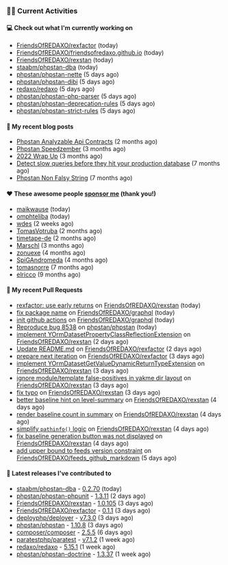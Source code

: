 ### 👨‍💻 Current Activities


#### 💻 Check out what I'm currently working on

- [FriendsOfREDAXO/rexfactor](https://github.com/FriendsOfREDAXO/rexfactor) (today)
- [FriendsOfREDAXO/friendsofredaxo.github.io](https://github.com/FriendsOfREDAXO/friendsofredaxo.github.io) (today)
- [FriendsOfREDAXO/rexstan](https://github.com/FriendsOfREDAXO/rexstan) (today)
- [staabm/phpstan-dba](https://github.com/staabm/phpstan-dba) (today)
- [phpstan/phpstan-nette](https://github.com/phpstan/phpstan-nette) (5 days ago)
- [phpstan/phpstan-dibi](https://github.com/phpstan/phpstan-dibi) (5 days ago)
- [redaxo/redaxo](https://github.com/redaxo/redaxo) (5 days ago)
- [phpstan/phpstan-php-parser](https://github.com/phpstan/phpstan-php-parser) (5 days ago)
- [phpstan/phpstan-deprecation-rules](https://github.com/phpstan/phpstan-deprecation-rules) (5 days ago)
- [phpstan/phpstan-strict-rules](https://github.com/phpstan/phpstan-strict-rules) (5 days ago)


#### 📜 My recent blog posts

- [Phpstan Analyzable Api Contracts](https://staabm.github.io/2022/12/29/phpstan-analyzable-api-contracts.html) (2 months ago)
- [Phpstan Speedzember](https://staabm.github.io/2022/12/23/phpstan-speedzember.html) (3 months ago)
- [2022 Wrap Up](https://staabm.github.io/2022/12/20/2022-wrap-up.html) (3 months ago)
- [Detect slow queries before they hit your production database](https://staabm.github.io/2022/08/16/phpstan-dba-query-plan-analysis.html) (7 months ago)
- [Phpstan Non Falsy String](https://staabm.github.io/2022/08/11/phpstan-non-falsy-string.html) (7 months ago)


#### ❤️ These awesome people [sponsor me](https://github.com/sponsors/staabm) (thank you!)

- [maikwause](https://github.com/maikwause) (today)
- [omphteliba](https://github.com/omphteliba) (today)
- [wdes](https://github.com/wdes) (2 weeks ago)
- [TomasVotruba](https://github.com/TomasVotruba) (2 months ago)
- [timetape-de](https://github.com/timetape-de) (2 months ago)
- [Marschl](https://github.com/Marschl) (3 months ago)
- [zonuexe](https://github.com/zonuexe) (4 months ago)
- [SpiGAndromeda](https://github.com/SpiGAndromeda) (4 months ago)
- [tomasnorre](https://github.com/tomasnorre) (7 months ago)
- [elricco](https://github.com/elricco) (9 months ago)


#### 🔨 My recent Pull Requests

- [rexfactor: use early returns](https://github.com/FriendsOfREDAXO/rexstan/pull/447) on [FriendsOfREDAXO/rexstan](https://github.com/FriendsOfREDAXO/rexstan) (today)
- [fix package name](https://github.com/FriendsOfREDAXO/graphql/pull/4) on [FriendsOfREDAXO/graphql](https://github.com/FriendsOfREDAXO/graphql) (today)
- [init github actions](https://github.com/FriendsOfREDAXO/graphql/pull/1) on [FriendsOfREDAXO/graphql](https://github.com/FriendsOfREDAXO/graphql) (today)
- [Reproduce bug 8538](https://github.com/phpstan/phpstan/pull/9093) on [phpstan/phpstan](https://github.com/phpstan/phpstan) (today)
- [implement YOrmDatasetPropertyClassReflectionExtension](https://github.com/FriendsOfREDAXO/rexstan/pull/444) on [FriendsOfREDAXO/rexstan](https://github.com/FriendsOfREDAXO/rexstan) (2 days ago)
- [Update README.md](https://github.com/FriendsOfREDAXO/rexfactor/pull/22) on [FriendsOfREDAXO/rexfactor](https://github.com/FriendsOfREDAXO/rexfactor) (2 days ago)
- [prepare next iteration](https://github.com/FriendsOfREDAXO/rexfactor/pull/21) on [FriendsOfREDAXO/rexfactor](https://github.com/FriendsOfREDAXO/rexfactor) (3 days ago)
- [implement YOrmDatasetGetValueDynamicReturnTypeExtension](https://github.com/FriendsOfREDAXO/rexstan/pull/442) on [FriendsOfREDAXO/rexstan](https://github.com/FriendsOfREDAXO/rexstan) (3 days ago)
- [ignore module/template false-positives in yakme dir layout](https://github.com/FriendsOfREDAXO/rexstan/pull/441) on [FriendsOfREDAXO/rexstan](https://github.com/FriendsOfREDAXO/rexstan) (3 days ago)
- [fix typo](https://github.com/FriendsOfREDAXO/rexstan/pull/438) on [FriendsOfREDAXO/rexstan](https://github.com/FriendsOfREDAXO/rexstan) (3 days ago)
- [better baseline hint on level-summary](https://github.com/FriendsOfREDAXO/rexstan/pull/435) on [FriendsOfREDAXO/rexstan](https://github.com/FriendsOfREDAXO/rexstan) (4 days ago)
- [render baseline count in summary](https://github.com/FriendsOfREDAXO/rexstan/pull/434) on [FriendsOfREDAXO/rexstan](https://github.com/FriendsOfREDAXO/rexstan) (4 days ago)
- [simplify `pathinfo()` logic](https://github.com/FriendsOfREDAXO/rexstan/pull/433) on [FriendsOfREDAXO/rexstan](https://github.com/FriendsOfREDAXO/rexstan) (4 days ago)
- [fix baseline generation button was not displayed](https://github.com/FriendsOfREDAXO/rexstan/pull/432) on [FriendsOfREDAXO/rexstan](https://github.com/FriendsOfREDAXO/rexstan) (4 days ago)
- [add upper bound to feeds version constraint](https://github.com/FriendsOfREDAXO/feeds_github_markdown/pull/2) on [FriendsOfREDAXO/feeds_github_markdown](https://github.com/FriendsOfREDAXO/feeds_github_markdown) (5 days ago)


#### 🔭 Latest releases I've contributed to

- [staabm/phpstan-dba](https://github.com/staabm/phpstan-dba) - [0.2.70](https://github.com/staabm/phpstan-dba/releases/tag/0.2.70) (today)
- [phpstan/phpstan-phpunit](https://github.com/phpstan/phpstan-phpunit) - [1.3.11](https://github.com/phpstan/phpstan-phpunit/releases/tag/1.3.11) (2 days ago)
- [FriendsOfREDAXO/rexstan](https://github.com/FriendsOfREDAXO/rexstan) - [1.0.105](https://github.com/FriendsOfREDAXO/rexstan/releases/tag/1.0.105) (3 days ago)
- [FriendsOfREDAXO/rexfactor](https://github.com/FriendsOfREDAXO/rexfactor) - [0.1.1](https://github.com/FriendsOfREDAXO/rexfactor/releases/tag/0.1.1) (3 days ago)
- [deployphp/deployer](https://github.com/deployphp/deployer) - [v7.3.0](https://github.com/deployphp/deployer/releases/tag/v7.3.0) (3 days ago)
- [phpstan/phpstan](https://github.com/phpstan/phpstan) - [1.10.8](https://github.com/phpstan/phpstan/releases/tag/1.10.8) (3 days ago)
- [composer/composer](https://github.com/composer/composer) - [2.5.5](https://github.com/composer/composer/releases/tag/2.5.5) (6 days ago)
- [paratestphp/paratest](https://github.com/paratestphp/paratest) - [v7.1.2](https://github.com/paratestphp/paratest/releases/tag/v7.1.2) (1 week ago)
- [redaxo/redaxo](https://github.com/redaxo/redaxo) - [5.15.1](https://github.com/redaxo/redaxo/releases/tag/5.15.1) (1 week ago)
- [phpstan/phpstan-doctrine](https://github.com/phpstan/phpstan-doctrine) - [1.3.37](https://github.com/phpstan/phpstan-doctrine/releases/tag/1.3.37) (1 week ago)
